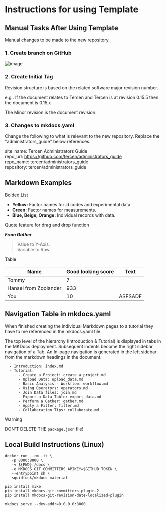 # Instructions for using Template

## Manual Tasks After Using Template

Manual changes to be made to the new repository.

### 1. Create branch on GitHub

![image](https://github.com/user-attachments/assets/0d436459-20c8-4057-8bdb-9e8b5a28fc35)

### 2. Create Initial Tag

Revision structure is based on the related software major revision number.

e.g . If the document relates to Tercen and Tercen is at revision 0.15.5 then the document is 0.15.x 

The Minor revision is the document revision.

### 3. Changes to mkdocs.yaml

Change the following to what is relevant to the new repository. Replace the "administrators_guide" below references.

site_name: Tercen Administrators Guide  
repo_url: https://github.com/tercen/administrators_guide  
repo_name: tercen/administrators_guide  
repository: tercen/administrators_guide  

## Markdown Examples

Bolded List

- **Yellow:** Factor names for id codes and experimental data.
- **Green:** Factor names for measurements.
- **Blue, Beige, Orange:** Individual records with data.

Quote feature for drag and drop function

_**From Gather**_
> Value to Y-Axis.  
> Variable to Row.

Table

| Name                  | Good looking score | Text    |
| --------------------- | ------------------ | ------- |
| Tommy                 | 7                  |         |
| Hansel from Zoolander | 933                |         |
| You                   | 10                 | ASFSADF |

## Navigation Table in mkdocs.yaml

When finished creating the individual Markdown pages to a tutorial they have to me referenced in the mkdocs.yaml file.

The top level of the hierarchy (Introduction & Tutorial) is displayed in tabs in the MKDocs deployment.
Subsequent indents become the right sidebar navigation of a Tab.
An In-page navigation is generated in the left sidebar from the markdown headings in the document.

```nav:
  - Introduction: index.md
  - Tutorial:
      - Create a Project: create_a_project.md
      - Upload Data: upload_data.md
      - Basic Analysis - Workflow: workflow.md
      - Using Operators: operators.md
      - Join Data files: join.md
      - Export a Data Table: export_data.md
      - Perform a Gather: gather.md
      - Apply a Filter: filter.md
      - Collaboration Tips: collaborate.md
```

> [!WARNING]
> DON'T DELETE THE `package.json` file!


## Local Build Instructions (Linux)

```shell
docker run --rm -it \
   -p 8000:8000 \
   -v ${PWD}:/docs \
   -e MKDOCS_GIT_COMMITTERS_APIKEY=$GITHUB_TOKEN \
   --entrypoint sh \
   squidfunk/mkdocs-material

pip install mike
pip install mkdocs-git-committers-plugin-2
pip install mkdocs-git-revision-date-localized-plugin
 
mkdocs serve --dev-addr=0.0.0.0:8000
```
